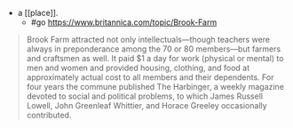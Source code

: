 - a [[place]].
  - #go https://www.britannica.com/topic/Brook-Farm

> Brook Farm attracted not only intellectuals—though teachers were always in preponderance among the 70 or 80 members—but farmers and craftsmen as well. It paid $1 a day for work (physical or mental) to men and women and provided housing, clothing, and food at approximately actual cost to all members and their dependents. For four years the commune published The Harbinger, a weekly magazine devoted to social and political problems, to which James Russell Lowell, John Greenleaf Whittier, and Horace Greeley occasionally contributed.


